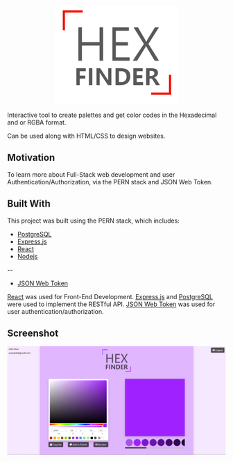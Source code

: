 <!-- PROJECT LOGO -->
<br />
<p align="center">
  <a href="https://github.com/shivamp08/pern-hex-finder">
    <img src="client/screenshots/logo.png" alt="Logo">
  </a>
</p>

Interactive tool to create palettes and get color codes in the Hexadecimal and or RGBA format.

Can be used along with HTML/CSS to design websites.

## Motivation

To learn more about Full-Stack web development and user Authentication/Authorization, via the PERN stack and JSON Web Token.

## Built With

This project was built using the PERN stack, which includes:

- [PostgreSQL](https://www.postgresql.org/)
- [Express.js](https://expressjs.com/)
- [React](https://reactjs.org/)
- [Nodejs](https://nodejs.org/en/)

--

- [JSON Web Token](https://nodejs.org/en/)

[React](https://reactjs.org/) was used for Front-End Development.
[Express.js](https://expressjs.com/) and [PostgreSQL](https://www.postgresql.org/) were used to implement the RESTful API.
[JSON Web Token](https://nodejs.org/en/) was used for user authentication/authorization.

## Screenshot

![dashboard](client/screenshots/dashboard.png)
